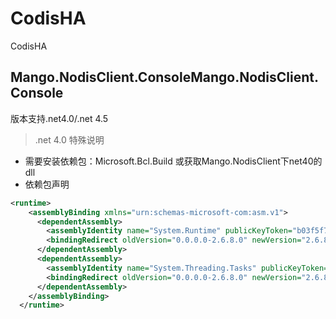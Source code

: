 # CodisHA
CodisHA

## Mango.NodisClient.ConsoleMango.NodisClient.Console
版本支持.net4.0/.net 4.5
>  .net 4.0 特殊说明
- 需要安装依赖包：Microsoft.Bcl.Build 或获取Mango.NodisClient下net40的dll
- 依赖包声明
```xml
<runtime>
    <assemblyBinding xmlns="urn:schemas-microsoft-com:asm.v1">
      <dependentAssembly>
        <assemblyIdentity name="System.Runtime" publicKeyToken="b03f5f7f11d50a3a" culture="neutral" />
        <bindingRedirect oldVersion="0.0.0.0-2.6.8.0" newVersion="2.6.8.0" />
      </dependentAssembly>
      <dependentAssembly>
        <assemblyIdentity name="System.Threading.Tasks" publicKeyToken="b03f5f7f11d50a3a" culture="neutral" />
        <bindingRedirect oldVersion="0.0.0.0-2.6.8.0" newVersion="2.6.8.0" />
      </dependentAssembly>
    </assemblyBinding>
  </runtime>
```

